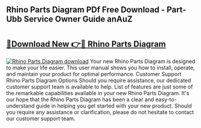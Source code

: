## Rhino Parts Diagram PDf Free Download - Part-Ubb Service Owner Guide anAuZ

# <h2><a href="http://dfilwj.blite.top/?on=Rhino+Parts+Diagram">🔗Download New 👉🔴 Rhino Parts Diagram</a></h2>

[![Rhino Parts Diagram download](https://i.imgur.com/lujVjoI.png)](http://dfilwj.blite.top/?on=Rhino+Parts+Diagram)
Your new Rhino Parts Diagram is designed to make your life easier. This user manual shows you how to install, operate, and maintain your product for optimal performance. Customer Support Rhino Parts Diagram Options Should you require assistance, our dedicated customer support team is available to help. List of features are just some of the remarkable capabilities available in your new Rhino Parts Diagram. It's our hope that the Rhino Parts Diagram has been a clear and easy-to-understand guide in helping you get started with your new product. Should you require any assistance or clarification, please do not hesitate to contact our customer support team.
